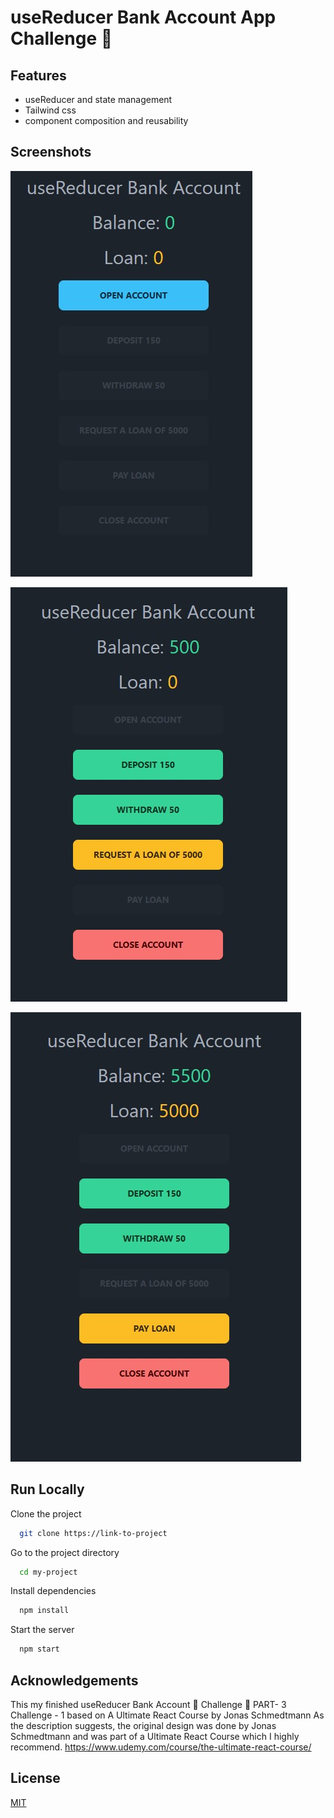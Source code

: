 # useReducer Bank Account App Challenge 🏦

## Features

- useReducer and state management
- Tailwind css
- component composition and reusability

## Screenshots

![App Screenshot](./public/screen/1.jpg)

![App Screenshot](./public/screen/2.jpg)

![App Screenshot](./public/screen/3.jpg)

## Run Locally

Clone the project

```bash
  git clone https://link-to-project
```

Go to the project directory

```bash
  cd my-project
```

Install dependencies

```bash
  npm install
```

Start the server

```bash
  npm start
```

## Acknowledgements

This my finished useReducer Bank Account 🏦 Challenge 📌 PART- 3 Challenge - 1 based on A Ultimate React Course by Jonas Schmedtmann
As the description suggests, the original design was done by Jonas Schmedtmann and was part of a Ultimate React Course which I highly recommend. https://www.udemy.com/course/the-ultimate-react-course/

## License

[MIT](https://choosealicense.com/licenses/mit/)
